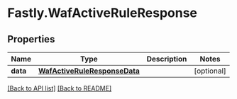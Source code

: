 # Fastly.WafActiveRuleResponse

## Properties

Name | Type | Description | Notes
------------ | ------------- | ------------- | -------------
**data** | [**WafActiveRuleResponseData**](WafActiveRuleResponseData.md) |  | [optional] 


[[Back to API list]](../../README.md#endpoints) [[Back to README]](../../README.md)
